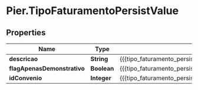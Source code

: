# Pier.TipoFaturamentoPersistValue

## Properties
Name | Type | Description | Notes
------------ | ------------- | ------------- | -------------
**descricao** | **String** | {{{tipo_faturamento_persist_descricao_value}}} | 
**flagApenasDemonstrativo** | **Boolean** | {{{tipo_faturamento_persist_flag_apenas_demonstrativo_value}}} | 
**idConvenio** | **Integer** | {{{tipo_faturamento_persist_id_convenio_value}}} | [optional] 



